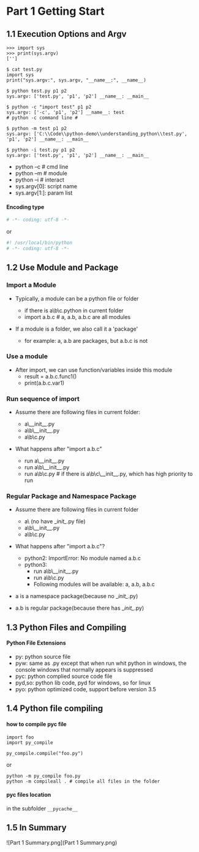 # Part 1 Getting Start

## 1.1 Execution Options and Argv

```commandline
>>> import sys
>>> print(sys.argv)
['']
```
```commandline
$ cat test.py
import sys
print("sys.argv:", sys.argv, "__name__:", __name__)

$ python test.py p1 p2
sys.argv: ['test.py', 'p1', 'p2'] __name__: __main__

$ python -c "import test" p1 p2
sys.argv: ['-c', 'p1', 'p2'] __name__: test
# python -c command line #

$ python -m test p1 p2
sys.argv: ['C:\\Code\\python-demo\\understanding_python\\test.py', 'p1', 'p2'] __name__: __main__

$ python -i test.py p1 p2
sys.argv: ['test.py', 'p1', 'p2'] __name__: __main__

```

* python –c  # cmd line
* python –m # module
* python –i   # interact
* sys.argv[0]: script name
* sys.argv[1:]: param list

#### Encoding type

```python
# -*- coding: utf-8 -*-
```
or
```python
#! /usr/local/bin/python
# -*- coding: utf-8 -*-
```

## 1.2 Use Module and Package

### Import a Module

* Typically, a module can be a python file or folder
    * if there is a\b\c.python in current folder
    * import a.b.c # a, a.b, a.b.c are all modules
    
* If a module is a folder, we also call it a 'package'
    * for example: a, a.b are packages, but a.b.c is not
    
### Use a module

* After import, we can use function/variables inside this module
    * result = a.b.c.func1()
    * print(a.b.c.var1)
    
### Run sequence of import

* Assume there are following files in current folder:
    * a\\__init\__.py
    * a\b\\__init\__.py
    * a\b\c.py
    
* What happens after "import a.b.c"
    * run a\\__init\__.py
    * run a\b\\__init\__.py
    * run a\b\c.py # if there is a\b\c\\__init\__.py, which has high priority to run
    
### Regular Package and Namespace Package

* Assume there are following files in current folder
    * a\ (no have \__init\__.py file)
    * a\b\\__init\__.py
    * a\b\c.py
    
* What happens after "import a.b.c"?
    * python2: ImportError: No module named a.b.c
    * python3: 
        * run a\b\\__init\__.py
        * run a\b\c.py
        * Following modules will be available: a, a.b, a.b.c
    
* a is a namespace package(because no \__init\__.py)
* a.b is regular package(because there has \__init\__.py)

## 1.3 Python Files and Compiling

#### Python File Extensions
* py: python source file
* pyw: same as .py except that when run whit python in windows, 
  the console windows that normally appears is suppressed
* pyc: python complied source code file
* pyd,so: python lib code, pyd for windows, so for linux
* pyo: python optimized code, support before version 3.5

## 1.4 Python file compiling

#### how to compile pyc file
```commandline
import foo
import py_compile

py_compile.compile("foo.py")
```
or
```commandline
python -m py_compile foo.py
python -m compileall . # compile all files in the folder
```

#### pyc files location

in the subfolder `__pycache__`

## 1.5 In Summary
![Part 1 Summary.png](Part 1 Summary.png)
